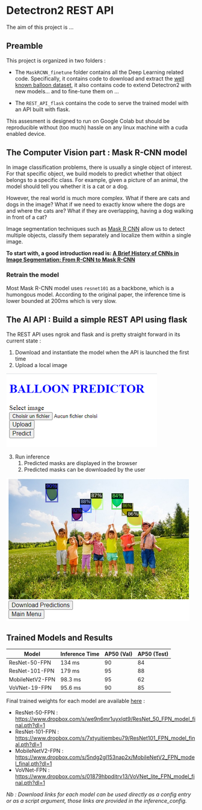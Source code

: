 # Detectron2 REST API

The aim of this project is ...


## Preamble

This project is organized in two folders : 

- The `MaskRCNN_finetune` folder contains all the Deep Learning related code. Specifically, it contains code to download and extract the [well known balloon dataset](https://github.com/matterport/Mask_RCNN/releases), it also contains code to extend Detectron2 with new models... and to fine-tune them on ... 

- The `REST_API_flask` contains the code to serve the trained model with an API built with flask.

This assesment is designed to run on Google Colab but should be reproducible without (too much) hassle on any linux machine with a cuda enabled device.



## The Computer Vision part : Mask R-CNN model

In image classification problems, there is usually a single object of interest. For that specific object, we build models to predict whether that object belongs to a specific class. For example, given a picture of an animal, the model should tell you whether it is a cat or a dog.

However, the real world is much more complex. What if there are cats and dogs in the image? What if we need to exactly know where the dogs are and where the cats are? What if they are overlapping, having a dog walking in front of a cat?

Image segmentation techniques such as [Mask R CNN](https://arxiv.org/pdf/1703.06870.pdf) allow us to detect multiple objects, classify them separately and localize them within a single image. 

**To start with, a good introduction read is:
[A Brief History of CNNs in Image Segmentation: From R-CNN to Mask R-CNN](https://blog.athelas.com/a-brief-history-of-cnns-in-image-segmentation-from-r-cnn-to-mask-r-cnn-34ea83205de4)**

### Retrain the model

Most Mask R-CNN model uses `resnet101` as a backbone, which is a humongous model. According to the original paper, the inference time is lower bounded at 200ms which is very slow.



## The AI API : Build a simple REST API using flask

The REST API uses ngrok and flask and is pretty straight forward in its current state :

1. Download and instantiate the model when the API is launched the first time
2. Upload a local image

![Input](api-example-input.PNG)

3. Run inference
   1. Predicted masks are displayed in the browser
   2. Predicted masks can be downloaded by the user

![Output](api-example-output.png)


## Trained Models and Results

| Model           | Inference Time   |  AP50 (Val) | AP50 (Test) |
|-----------------|------------------|-------------|-------------|
| ResNet-50-FPN   | 134 ms  | 90          | 84          |
| ResNet-101-FPN  | 179 ms  | 95          | 88          |
| MobileNetV2-FPN | 98.3 ms | 95          | 62          |
| VoVNet-19-FPN   | 95.6 ms | 90          | 85          |

Final trained weights for each model are available [here](https://www.dropbox.com/sh/yyqecdmbd7howkq/AADxOHGQQXtk7Jn8nIrTpG0Ha?dl=0) : 
  - ResNet-50-FPN : https://www.dropbox.com/s/we9n6mr1uyxlqt9/ResNet_50_FPN_model_final.pth?dl=1
  - ResNet-101-FPN : https://www.dropbox.com/s/7xtyuitiembeu79/ResNet101_FPN_model_final.pth?dl=1
  - MobileNetV2-FPN : https://www.dropbox.com/s/5ndg2gl153nap2x/MobileNetV2_FPN_model_final.pth?dl=1
  - VoVNet-FPN : https://www.dropbox.com/s/01879hbpditrv13/VoVNet_lite_FPN_model_final.pth?dl=1

*Nb : Download links for each model can be used directly as a config entry or as a script argument, those links are provided in the inference_config.*
